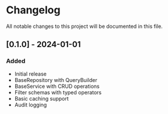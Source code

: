 # Changelog

All notable changes to this project will be documented in this file.

## [0.1.0] - 2024-01-01

### Added
- Initial release
- BaseRepository with QueryBuilder
- BaseService with CRUD operations  
- Filter schemas with typed operators
- Basic caching support
- Audit logging
